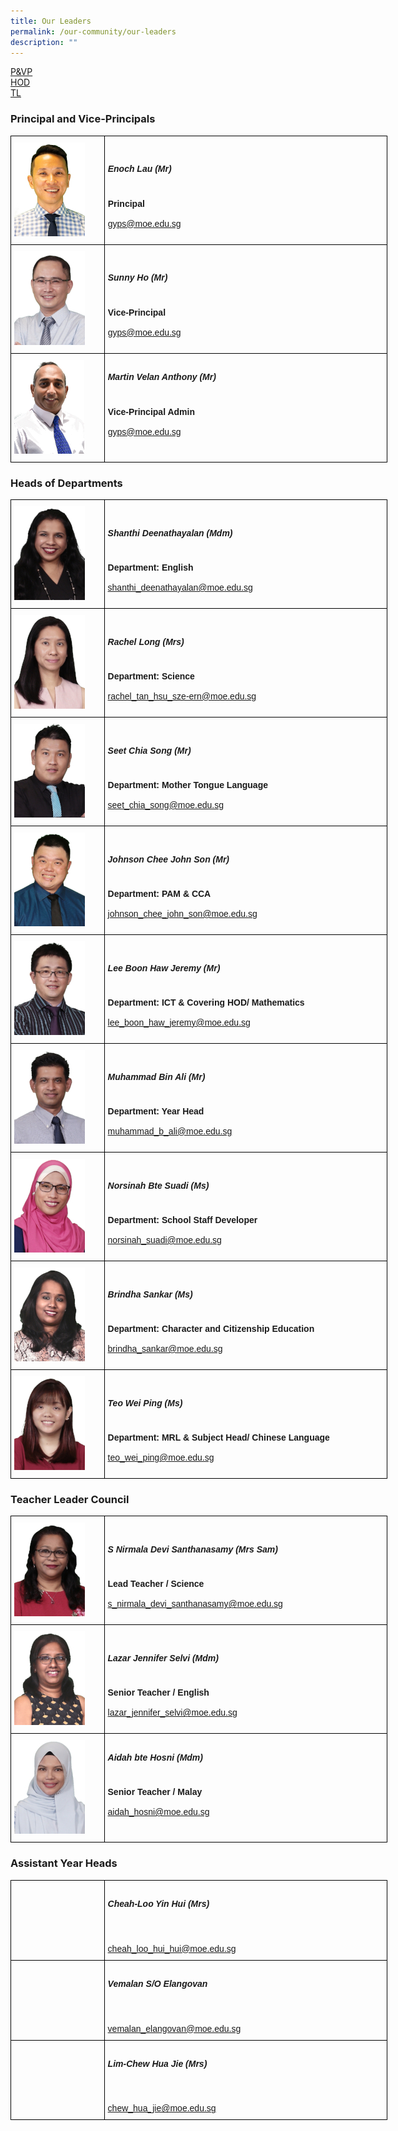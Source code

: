```yaml
---
title: Our Leaders
permalink: /our-community/our-leaders
description: ""
---
```

<a href="#1">P&VP</a>   
<a href="#2">HOD</a>   
<a href="3">TL</a>

<h3><a id="1">Principal and Vice-Principals</a></h3>

<style type="text/css">
.tg  {border-collapse:collapse;border-spacing:0;margin:0px auto;}
.tg td{border-color:black;border-style:solid;border-width:1px;font-family:Arial, sans-serif;font-size:14px;
  overflow:hidden;padding:10px 5px;word-break:normal;}
.tg th{border-color:black;border-style:solid;border-width:1px;font-family:Arial, sans-serif;font-size:14px;
  font-weight:normal;overflow:hidden;padding:10px 5px;word-break:normal;}
.tg .tg-cly1{text-align:left;vertical-align:middle}
.tg .tg-0lax{text-align:left;vertical-align:top}
</style>
<table class="tg" style="undefined;table-layout: fixed; width: 603px">
<colgroup>
<col style="width: 150px">
<col style="width: 453px">
</colgroup>
<tbody>
  <tr>
    <td class="tg-0lax"><img src="/images/p1.jpg"></td>
		<td class="tg-cly1"><span style="font-weight:inherit;font-style:inherit"><h5>Enoch Lau (Mr)</h5></span><br><span style="font-weight:700;font-style:inherit">Principal</span><br><br><span style="font-weight:700;font-style:inherit"> </span><a href="mailto:gyps@moe.edu.sg" target="_blank" rel="noopener noreferrer"><span style="font-weight:inherit;font-style:inherit">gyps@moe.edu.sg</span></a></td>
  </tr>
  <tr>
    <td class="tg-0lax"><img src="/images/vp1.jpeg"></td>
		<td class="tg-cly1"><span style="font-weight:inherit;font-style:inherit"><h5>Sunny Ho (Mr)</h5></span><br><span style="font-weight:700;font-style:inherit">Vice-Principal</span><br><br><span style="font-weight:700;font-style:inherit"> </span><a href="mailto:gyps@moe.edu.sg" target="_blank" rel="noopener noreferrer"><span style="font-weight:inherit;font-style:inherit">gyps@moe.edu.sg</span></a></td>
  </tr>
  <tr>
    <td class="tg-0lax"><img src="/images/vp2.jpeg"></td>
    <td class="tg-0lax"><span style="font-weight:inherit;font-style:inherit"><h5>Martin Velan Anthony (Mr)</h5></span><br><span style="font-weight:700;font-style:inherit">Vice-Principal Admin</span><br><br><span style="font-weight:700;font-style:inherit"> </span><a href="mailto:gyps@moe.edu.sg" target="_blank" rel="noopener noreferrer"><span style="font-weight:inherit;font-style:inherit">gyps@moe.edu.sg</span></a></td>
  </tr>
</tbody>
</table>

<h3><a id="2">Heads of Departments</a></h3>

<style type="text/css">
.tg  {border-collapse:collapse;border-spacing:0;margin:0px auto;}
.tg td{border-color:black;border-style:solid;border-width:1px;font-family:Arial, sans-serif;font-size:14px;
  overflow:hidden;padding:10px 5px;word-break:normal;}
.tg th{border-color:black;border-style:solid;border-width:1px;font-family:Arial, sans-serif;font-size:14px;
  font-weight:normal;overflow:hidden;padding:10px 5px;word-break:normal;}
.tg .tg-cly1{text-align:left;vertical-align:middle}
.tg .tg-0lax{text-align:left;vertical-align:top}
</style>
<table class="tg" style="undefined;table-layout: fixed; width: 603px">
<colgroup>
<col style="width: 150px">
<col style="width: 453px">
</colgroup>
<tbody>
  <tr>
    <td class="tg-0lax"><img src="/images/hodeng.jpeg"></td>
		<td class="tg-cly1"><span style="font-weight:inherit;font-style:inherit"><h5>Shanthi Deenathayalan (Mdm)</h5></span><br><span style="font-weight:700;font-style:inherit">Department: English</span><br><br><span style="font-weight:700;font-style:inherit"> </span><a href="mailto:shanthi_deenathayalan@moe.edu.sg" target="_blank" rel="noopener noreferrer"><span style="font-weight:inherit;font-style:inherit">shanthi_deenathayalan@moe.edu.sg</span></a></td>
  </tr>
  <tr>
    <td class="tg-0lax"><img src="/images/hodsci.jpeg"></td>
		<td class="tg-cly1"><span style="font-weight:inherit;font-style:inherit"><h5>Rachel Long (Mrs)</h5></span><br><span style="font-weight:700;font-style:inherit">Department: Science</span><br><br><span style="font-weight:700;font-style:inherit"> </span><a href="mailto:rachel_tan_hsu_sze-ern@moe.edu.sg" target="_blank" rel="noopener noreferrer"><span style="font-weight:inherit;font-style:inherit">rachel_tan_hsu_sze-ern@moe.edu.sg</span></a></td>
  </tr>
  <tr>
    <td class="tg-0lax"><img src="/images/hodmtl.jpeg"></td>
		<td class="tg-cly1"><span style="font-weight:inherit;font-style:inherit"><h5>Seet Chia Song (Mr)</h5></span><br><span style="font-weight:700;font-style:inherit">Department: Mother Tongue Language</span><br><br><span style="font-weight:700;font-style:inherit"> </span><a href="mailto:seet_chia_song@moe.edu.sg" target="_blank" rel="noopener noreferrer"><span style="font-weight:inherit;font-style:inherit">seet_chia_song@moe.edu.sg</span></a></td>
  </tr>
	<tr>
    <td class="tg-0lax"><img src="/images/hodcca.jpeg"></td>
		<td class="tg-cly1"><span style="font-weight:inherit;font-style:inherit"><h5>Johnson Chee John Son (Mr)</h5></span><br><span style="font-weight:700;font-style:inherit">Department: PAM & CCA</span><br><br><span style="font-weight:700;font-style:inherit"> </span><a href="mailto:johnson_chee_john_son@moe.edu.sg" target="_blank" rel="noopener noreferrer"><span style="font-weight:inherit;font-style:inherit">johnson_chee_john_son@moe.edu.sg</span></a></td>
  </tr>
	<tr>
    <td class="tg-0lax"><img src="/images/hodict.jpeg"></td>
		<td class="tg-cly1"><span style="font-weight:inherit;font-style:inherit"><h5>Lee Boon Haw Jeremy (Mr)</h5></span><br><span style="font-weight:700;font-style:inherit">Department: ICT & Covering HOD/ Mathematics</span><br><br><span style="font-weight:700;font-style:inherit"> </span><a href="mailto:lee_boon_haw_jeremy@moe.edu.sg" target="_blank" rel="noopener noreferrer"><span style="font-weight:inherit;font-style:inherit">lee_boon_haw_jeremy@moe.edu.sg</span></a></td>
  </tr>
	<tr>
    <td class="tg-0lax"><img src="/images/hodyh.jpeg"></td>
		<td class="tg-cly1"><span style="font-weight:inherit;font-style:inherit"><h5>Muhammad Bin Ali (Mr)</h5></span><br><span style="font-weight:700;font-style:inherit">Department: Year Head</span><br><br><span style="font-weight:700;font-style:inherit"> </span><a href="mailto:muhammad_b_ali@moe.edu.sg" target="_blank" rel="noopener noreferrer"><span style="font-weight:inherit;font-style:inherit">muhammad_b_ali@moe.edu.sg</span></a></td>
  </tr>
	<tr>
    <td class="tg-0lax"><img src="/images/hodssd.jpeg"></td>
		<td class="tg-cly1"><span style="font-weight:inherit;font-style:inherit"><h5>Norsinah Bte Suadi (Ms)</h5></span><br><span style="font-weight:700;font-style:inherit">Department: School Staff Developer</span><br><br><span style="font-weight:700;font-style:inherit"> </span><a href="mailto:norsinah_suadi@moe.edu.sg" target="_blank" rel="noopener noreferrer"><span style="font-weight:inherit;font-style:inherit">norsinah_suadi@moe.edu.sg</span></a></td>
  </tr>
	<tr>
    <td class="tg-0lax"><img src="/images/hodcce.jpeg"></td>
		<td class="tg-cly1"><span style="font-weight:inherit;font-style:inherit"><h5>Brindha Sankar (Ms)</h5></span><br><span style="font-weight:700;font-style:inherit">Department: Character and Citizenship Education</span><br><br><span style="font-weight:700;font-style:inherit"> </span><a href="mailto:brindha_sankar@moe.edu.sg" target="_blank" rel="noopener noreferrer"><span style="font-weight:inherit;font-style:inherit">brindha_sankar@moe.edu.sg</span></a></td>
  </tr>
	<tr>
    <td class="tg-0lax"><img src="/images/hodmrl.jpeg"></td>
		<td class="tg-cly1"><span style="font-weight:inherit;font-style:inherit"><h5>Teo Wei Ping (Ms)</h5></span><br><span style="font-weight:700;font-style:inherit">Department: MRL & Subject Head/ Chinese Language</span><br><br><span style="font-weight:700;font-style:inherit"> </span><a href="mailto:teo_wei_ping@moe.edu.sg" target="_blank" rel="noopener noreferrer"><span style="font-weight:inherit;font-style:inherit">teo_wei_ping@moe.edu.sg</span></a></td>
  </tr>
</tbody>
</table>

<h3><a id="3">Teacher Leader Council</a></h3>

<style type="text/css">
.tg  {border-collapse:collapse;border-spacing:0;margin:0px auto;}
.tg td{border-color:black;border-style:solid;border-width:1px;font-family:Arial, sans-serif;font-size:14px;
  overflow:hidden;padding:10px 5px;word-break:normal;}
.tg th{border-color:black;border-style:solid;border-width:1px;font-family:Arial, sans-serif;font-size:14px;
  font-weight:normal;overflow:hidden;padding:10px 5px;word-break:normal;}
.tg .tg-cly1{text-align:left;vertical-align:middle}
.tg .tg-0lax{text-align:left;vertical-align:top}
</style>
<table class="tg" style="undefined;table-layout: fixed; width: 603px">
<colgroup>
<col style="width: 150px">
<col style="width: 453px">
</colgroup>
<tbody>
  <tr>
    <td class="tg-0lax"><img src="/images/TLC1.jpeg"></td>
    <td class="tg-cly1"><span style="font-weight:inherit;font-style:inherit"><h5>S Nirmala Devi Santhanasamy (Mrs Sam)</h5></span><br><span style="font-weight:700;font-style:inherit">Lead Teacher / Science</span><br><br><a href="mailto:s_nirmala_devi_santhanasamy@moe.edu.sg" target="_blank" rel="noopener noreferrer"><span style="font-weight:inherit;font-style:inherit">s_nirmala_devi_santhanasamy@moe.edu.sg</span></a></td>
  </tr>
  <tr>
    <td class="tg-0lax"><img src="/images/TLC2.jpeg"></td>
    <td class="tg-cly1"><span style="font-weight:inherit;font-style:inherit"><h5>Lazar Jennifer Selvi (Mdm)</h5></span><br><span style="font-weight:700;font-style:inherit">Senior Teacher / English</span><br><br><a href="mailto:lazar_jennifer_selvi@moe.edu.sg" target="_blank" rel="noopener noreferrer"><span style="font-weight:inherit;font-style:inherit">lazar_jennifer_selvi@moe.edu.sg</span></a></td>
  </tr>
  <tr>
    <td class="tg-0lax"><img src="/images/TLC3.jpeg"></td>
    <td class="tg-0lax"><span style="font-weight:inherit;font-style:inherit"><h5>Aidah bte Hosni (Mdm)</h5></span><br><span style="font-weight:700;font-style:inherit">Senior Teacher / Malay</span><br><br><a href="mailto:aidah_hosni@moe.edu.sg" target="_blank" rel="noopener noreferrer"><span style="font-weight:inherit;font-style:inherit">aidah_hosni@moe.edu.sg</span></a></td>
  </tr>
</tbody>
</table>

<h3><a id="4">Assistant Year Heads</a></h3>

<style type="text/css">
.tg  {border-collapse:collapse;border-spacing:0;margin:0px auto;}
.tg td{border-color:black;border-style:solid;border-width:1px;font-family:Arial, sans-serif;font-size:14px;
  overflow:hidden;padding:10px 5px;word-break:normal;}
.tg th{border-color:black;border-style:solid;border-width:1px;font-family:Arial, sans-serif;font-size:14px;
  font-weight:normal;overflow:hidden;padding:10px 5px;word-break:normal;}
.tg .tg-cly1{text-align:left;vertical-align:middle}
.tg .tg-0lax{text-align:left;vertical-align:top}
</style>
<table class="tg" style="undefined;table-layout: fixed; width: 603px">
<colgroup>
<col style="width: 150px">
<col style="width: 453px">
</colgroup>
<tbody>
  <tr>
    <td class="tg-0lax"></td>
    <td class="tg-cly1"><span style="font-weight:inherit;font-style:inherit"><h5>Cheah-Loo Yin Hui (Mrs)</h5></span><br><br><a href="mailto:cheah_loo_hui_hui@moe.edu.sg" target="_blank" rel="noopener noreferrer"><span style="font-weight:inherit;font-style:inherit">cheah_loo_hui_hui@moe.edu.sg</span></a></td>
  </tr>
  <tr>
    <td class="tg-0lax"></td>
    <td class="tg-cly1"><span style="font-weight:inherit;font-style:inherit"><h5>Vemalan S/O Elangovan</h5></span><br><br><a href="mailto:vemalan_elangovan@moe.edu.sg" target="_blank" rel="noopener noreferrer"><span style="font-weight:inherit;font-style:inherit">vemalan_elangovan@moe.edu.sg</span></a></td>
  </tr>
  <tr>
    <td class="tg-0lax"></td>
    <td class="tg-0lax"><span style="font-weight:inherit;font-style:inherit"><h5>Lim-Chew Hua Jie (Mrs)</h5></span><br><br><a href="mailto:chew_hua_jie@moe.edu.sg" target="_blank" rel="noopener noreferrer"><span style="font-weight:inherit;font-style:inherit">chew_hua_jie@moe.edu.sg</span></a></td>
  </tr>
</tbody>
</table>